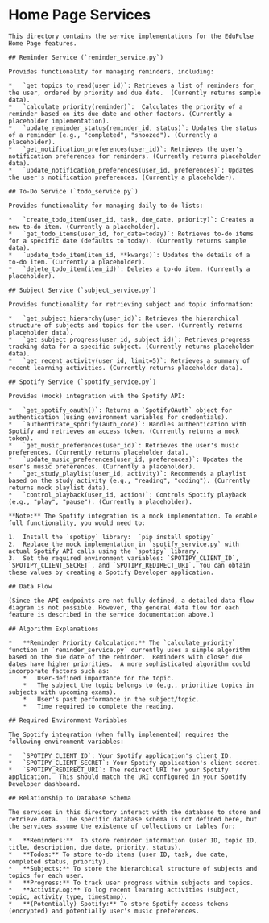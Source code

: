 # Home Page Services

    This directory contains the service implementations for the EduPulse Home Page features.

    ## Reminder Service (`reminder_service.py`)

    Provides functionality for managing reminders, including:

    *   `get_topics_to_read(user_id)`: Retrieves a list of reminders for the user, ordered by priority and due date.  (Currently returns sample data).
    *   `calculate_priority(reminder)`:  Calculates the priority of a reminder based on its due date and other factors. (Currently a placeholder implementation).
    *   `update_reminder_status(reminder_id, status)`: Updates the status of a reminder (e.g., "completed", "snoozed"). (Currently a placeholder).
    *   `get_notification_preferences(user_id)`: Retrieves the user's notification preferences for reminders. (Currently returns placeholder data).
    *   `update_notification_preferences(user_id, preferences)`: Updates the user's notification preferences. (Currently a placeholder).

    ## To-Do Service (`todo_service.py`)

    Provides functionality for managing daily to-do lists:

    *   `create_todo_item(user_id, task, due_date, priority)`: Creates a new to-do item. (Currently a placeholder).
    *   `get_todo_items(user_id, for_date=today)`: Retrieves to-do items for a specific date (defaults to today). (Currently returns sample data).
    *   `update_todo_item(item_id, **kwargs)`: Updates the details of a to-do item. (Currently a placeholder).
    *   `delete_todo_item(item_id)`: Deletes a to-do item. (Currently a placeholder).

    ## Subject Service (`subject_service.py`)

    Provides functionality for retrieving subject and topic information:

    *   `get_subject_hierarchy(user_id)`: Retrieves the hierarchical structure of subjects and topics for the user. (Currently returns placeholder data).
    *   `get_subject_progress(user_id, subject_id)`: Retrieves progress tracking data for a specific subject. (Currently returns placeholder data).
    *   `get_recent_activity(user_id, limit=5)`: Retrieves a summary of recent learning activities. (Currently returns placeholder data).

    ## Spotify Service (`spotify_service.py`)

    Provides (mock) integration with the Spotify API:

    *   `get_spotify_oauth()`: Returns a `SpotifyOAuth` object for authentication (using environment variables for credentials).
    *   `authenticate_spotify(auth_code)`: Handles authentication with Spotify and retrieves an access token. (Currently returns a mock token).
    *   `get_music_preferences(user_id)`: Retrieves the user's music preferences. (Currently returns placeholder data).
    *   `update_music_preferences(user_id, preferences)`: Updates the user's music preferences. (Currently a placeholder).
    *   `get_study_playlist(user_id, activity)`: Recommends a playlist based on the study activity (e.g., "reading", "coding"). (Currently returns mock playlist data).
    *   `control_playback(user_id, action)`: Controls Spotify playback (e.g., "play", "pause"). (Currently a placeholder).

    **Note:** The Spotify integration is a mock implementation. To enable full functionality, you would need to:

    1.  Install the `spotipy` library:  `pip install spotipy`
    2.  Replace the mock implementation in `spotify_service.py` with actual Spotify API calls using the `spotipy` library.
    3.  Set the required environment variables: `SPOTIPY_CLIENT_ID`, `SPOTIPY_CLIENT_SECRET`, and `SPOTIPY_REDIRECT_URI`. You can obtain these values by creating a Spotify Developer application.

    ## Data Flow

    (Since the API endpoints are not fully defined, a detailed data flow diagram is not possible. However, the general data flow for each feature is described in the service documentation above.)

    ## Algorithm Explanations

    *   **Reminder Priority Calculation:** The `calculate_priority` function in `reminder_service.py` currently uses a simple algorithm based on the due date of the reminder.  Reminders with closer due dates have higher priorities.  A more sophisticated algorithm could incorporate factors such as:
        *   User-defined importance for the topic.
        *   The subject the topic belongs to (e.g., prioritize topics in subjects with upcoming exams).
        *   User's past performance in the subject/topic.
        *   Time required to complete the reading.

    ## Required Environment Variables

    The Spotify integration (when fully implemented) requires the following environment variables:

    *   `SPOTIPY_CLIENT_ID`: Your Spotify application's client ID.
    *   `SPOTIPY_CLIENT_SECRET`: Your Spotify application's client secret.
    *   `SPOTIPY_REDIRECT_URI`: The redirect URI for your Spotify application.  This should match the URI configured in your Spotify Developer dashboard.

    ## Relationship to Database Schema

    The services in this directory interact with the database to store and retrieve data.  The specific database schema is not defined here, but the services assume the existence of collections or tables for:

    *   **Reminders:**  To store reminder information (user ID, topic ID, title, description, due date, priority, status).
    *   **Todos:** To store to-do items (user ID, task, due date, completed status, priority).
    *   **Subjects:** To store the hierarchical structure of subjects and topics for each user.
    *   **Progress:** To track user progress within subjects and topics.
    *   **ActivityLog:** To log recent learning activities (subject, topic, activity type, timestamp).
    *   **(Potentially) Spotify:** To store Spotify access tokens (encrypted) and potentially user's music preferences.
